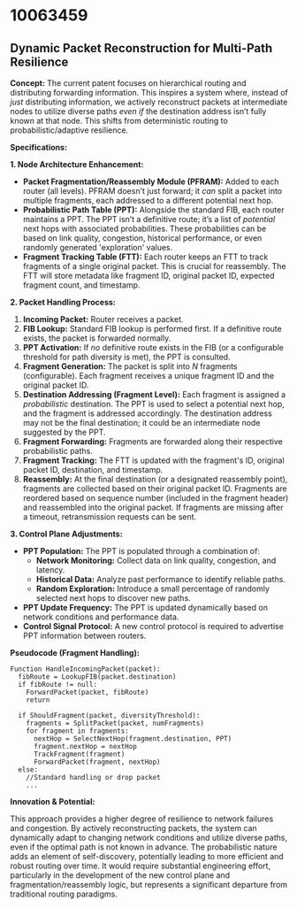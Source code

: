 # 10063459

## Dynamic Packet Reconstruction for Multi-Path Resilience

**Concept:** The current patent focuses on hierarchical routing and distributing forwarding information. This inspires a system where, instead of *just* distributing information, we actively reconstruct packets at intermediate nodes to utilize diverse paths *even if* the destination address isn’t fully known at that node. This shifts from deterministic routing to probabilistic/adaptive resilience.

**Specifications:**

**1. Node Architecture Enhancement:**

*   **Packet Fragmentation/Reassembly Module (PFRAM):** Added to each router (all levels). PFRAM doesn't just forward; it *can* split a packet into multiple fragments, each addressed to a different potential next hop.
*   **Probabilistic Path Table (PPT):**  Alongside the standard FIB, each router maintains a PPT.  The PPT isn’t a definitive route; it’s a list of *potential* next hops with associated probabilities. These probabilities can be based on link quality, congestion, historical performance, or even randomly generated 'exploration' values.
*   **Fragment Tracking Table (FTT):**  Each router keeps an FTT to track fragments of a single original packet. This is crucial for reassembly. The FTT will store metadata like fragment ID, original packet ID, expected fragment count, and timestamp.

**2. Packet Handling Process:**

1.  **Incoming Packet:** Router receives a packet.
2.  **FIB Lookup:** Standard FIB lookup is performed first. If a definitive route exists, the packet is forwarded normally.
3.  **PPT Activation:** If *no* definitive route exists in the FIB (or a configurable threshold for path diversity is met), the PPT is consulted.
4.  **Fragment Generation:** The packet is split into *N* fragments (configurable). Each fragment receives a unique fragment ID and the original packet ID.
5.  **Destination Addressing (Fragment Level):** Each fragment is assigned a *probabilistic* destination. The PPT is used to select a potential next hop, and the fragment is addressed accordingly. The destination address may not be the final destination; it could be an intermediate node suggested by the PPT.
6.  **Fragment Forwarding:** Fragments are forwarded along their respective probabilistic paths.
7.  **Fragment Tracking:** The FTT is updated with the fragment's ID, original packet ID, destination, and timestamp.
8.  **Reassembly:** At the final destination (or a designated reassembly point), fragments are collected based on their original packet ID. Fragments are reordered based on sequence number (included in the fragment header) and reassembled into the original packet. If fragments are missing after a timeout, retransmission requests can be sent.

**3. Control Plane Adjustments:**

*   **PPT Population:** The PPT is populated through a combination of:
    *   **Network Monitoring:**  Collect data on link quality, congestion, and latency.
    *   **Historical Data:** Analyze past performance to identify reliable paths.
    *   **Random Exploration:** Introduce a small percentage of randomly selected next hops to discover new paths.
*   **PPT Update Frequency:** The PPT is updated dynamically based on network conditions and performance data.
*   **Control Signal Protocol:** A new control protocol is required to advertise PPT information between routers.

**Pseudocode (Fragment Handling):**

```
Function HandleIncomingPacket(packet):
  fibRoute = LookupFIB(packet.destination)
  if fibRoute != null:
    ForwardPacket(packet, fibRoute)
    return

  if ShouldFragment(packet, diversityThreshold):
    fragments = SplitPacket(packet, numFragments)
    for fragment in fragments:
      nextHop = SelectNextHop(fragment.destination, PPT)
      fragment.nextHop = nextHop
      TrackFragment(fragment)
      ForwardPacket(fragment, nextHop)
  else:
    //Standard handling or drop packet
    ...
```

**Innovation & Potential:**

This approach provides a higher degree of resilience to network failures and congestion. By actively reconstructing packets, the system can dynamically adapt to changing network conditions and utilize diverse paths, even if the optimal path is not known in advance.  The probabilistic nature adds an element of self-discovery, potentially leading to more efficient and robust routing over time. It would require substantial engineering effort, particularly in the development of the new control plane and fragmentation/reassembly logic, but represents a significant departure from traditional routing paradigms.